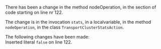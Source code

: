 There has been a change in the method nodeOperation, in the section of code starting on line nr 122.
  
The change is in the invocation ```stats```, in a localvariable, in the method ```nodeOperation```, in the class ```TransportClusterStatsAction```.
  
The following changes have been made:  
Inserted literal ```false``` on line 122.  
